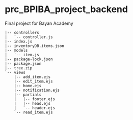 # prc_BPIBA_project_backend
Final project for Bayan Academy

```.
|-- controllers
|   `-- controller.js
|-- index.js
|-- inventoryDB.items.json
|-- models
|   `-- item.js
|-- package-lock.json
|-- package.json
|-- tree.zip
`-- views
    |-- add_item.ejs
    |-- edit_item.ejs
    |-- home.ejs
    |-- notification.ejs
    |-- partials
    |   |-- footer.ejs
    |   |-- head.ejs
    |   `-- header.ejs
    `-- read_item.ejs
```

